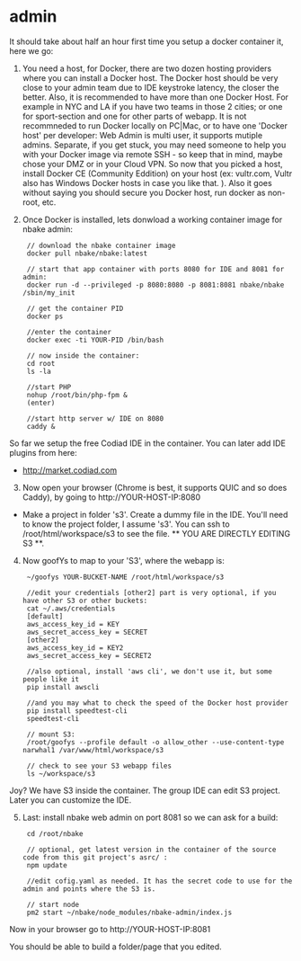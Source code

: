# admin


It should take about half an hour first time you setup a docker container it, here we go:

1. You need a host, for Docker, there are two dozen hosting providers where you can install a Docker host.
The Docker host should be very close to your admin team due to IDE keystroke latency, the closer the better. Also, it is recommended to have more than one Docker Host. For example in NYC and LA if you have two teams in those 2 cities; or one for sport-section and one for other parts of webapp.
It is not recommneded to run Docker locally on PC|Mac, or to have one 'Docker host' per developer: Web Admin is multi user, it supports mutiple admins. Separate, if you get stuck, you may need
someone to help you with your Docker image via remote SSH - so keep that in mind, maybe chose your DMZ or in your Cloud VPN.
So now that you picked a host, install Docker CE (Community Eddition) on your host (ex: vultr.com, Vultr also has Windows Docker hosts in case you like that. ). Also it goes without saying you should secure you Docker host, run docker as non-root, etc.


2. Once Docker is installed, lets donwload a working container image for nbake admin:

		// download the nbake container image
		docker pull nbake/nbake:latest

		// start that app container with ports 8080 for IDE and 8081 for admin:
		docker run -d --privileged -p 8080:8080 -p 8081:8081 nbake/nbake /sbin/my_init

		// get the container PID
		docker ps

		//enter the container
		docker exec -ti YOUR-PID /bin/bash

		// now inside the container:
		cd root
		ls -la

		//start PHP
		nohup /root/bin/php-fpm &
		(enter)

		//start http server w/ IDE on 8080
		caddy &

So far we setup the free Codiad IDE in the container.
You can later add IDE plugins from here:
- http://market.codiad.com

3. Now open your browser (Chrome is best, it supports QUIC and so does Caddy), by going to http://YOUR-HOST-IP:8080

- Make a project in folder 's3'. Create a dummy file in the IDE.
You'll need to know the project folder, I assume 's3'. You can ssh to /root/html/workspace/s3
to see the file. ** YOU ARE DIRECTLY EDITING S3 **.

4. Now goofYs to map to your 'S3', where the webapp is:

		~/goofys YOUR-BUCKET-NAME /root/html/workspace/s3

		//edit your credentials [other2] part is very optional, if you have other S3 or other buckets:
		cat ~/.aws/credentials
		[default]
		aws_access_key_id = KEY
		aws_secret_access_key = SECRET
		[other2]
		aws_access_key_id = KEY2
		aws_secret_access_key = SECRET2

		//also optional, install 'aws cli', we don't use it, but some people like it
		pip install awscli

		//and you may what to check the speed of the Docker host provider
		pip install speedtest-cli
		speedtest-cli

		// mount S3:
		/root/goofys --profile default -o allow_other --use-content-type narwhal1 /var/www/html/workspace/s3

		// check to see your S3 webapp files
		ls ~/workspace/s3

Joy? We have S3 inside the container. The group IDE can edit S3 project. Later you can customize the IDE.

5. Last: install nbake web admin on port 8081 so we can ask for a build:

		cd /root/nbake

		// optional, get latest version in the container of the source code from this git project's asrc/ :
		npm update

		//edit cofig.yaml as needed. It has the secret code to use for the admin and points where the S3 is.

		// start node
		pm2 start ~/nbake/node_modules/nbake-admin/index.js

Now in your browser go to http://YOUR-HOST-IP:8081

You should be able to build a folder/page that you edited.





